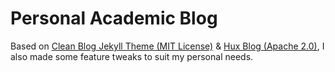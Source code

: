 # Personal Academic Blog

Based on  [Clean Blog Jekyll Theme (MIT License)](https://github.com/BlackrockDigital/startbootstrap-clean-blog-jekyll/) & [Hux Blog (Apache 2.0)](https://huangxuan.me), I also made some feature tweaks to suit my personal needs.

